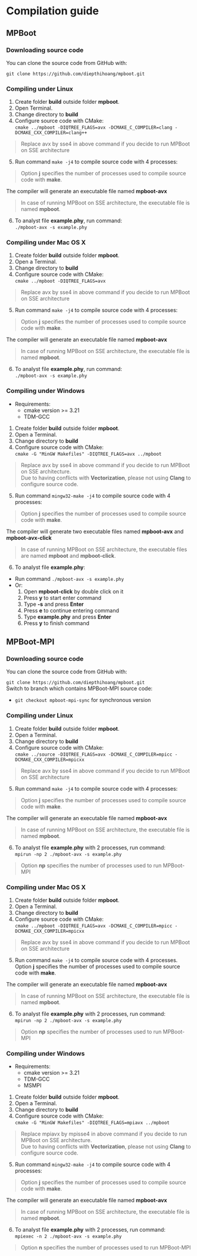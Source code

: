 # Compilation guide
## MPBoot
### Downloading source code
You can clone the source code from GitHub with:

`git clone https://github.com/diepthihoang/mpboot.git`
### Compiling under Linux
1. Create folder **build** outside folder **mpboot**.
2. Open Terminal.
3. Change directory to **build**
4. Configure source code with CMake:  
`cmake ../mpboot -DIQTREE_FLAGS=avx -DCMAKE_C_COMPILER=clang -DCMAKE_CXX_COMPILER=clang++`
> Replace avx by sse4 in above command if you decide to run MPBoot on SSE architecture

5. Run command `make -j4` to compile source code with 4 processes:  
> Option **j** specifies the number of processes used to compile source code with **make**.  
  
The compiler will generate an executable file named **mpboot-avx** 
> In case of running MPBoot on SSE architecture, the executable file is named **mpboot**.

6. To analyst file **example.phy**, run command:  
`./mpboot-avx -s example.phy`

### Compiling under Mac OS X
1. Create folder **build** outside folder **mpboot**.
2. Open a Terminal.
3. Change directory to **build**
4. Configure source code with CMake:  
`cmake ../mpboot -DIQTREE_FLAGS=avx`
> Replace avx by sse4 in above command if you decide to run MPBoot on SSE architecture

5. Run command `make -j4` to compile source code with 4 processes:  
> Option **j** specifies the number of processes used to compile source code with **make**.  
  
The compiler will generate an executable file named **mpboot-avx** 
> In case of running MPBoot on SSE architecture, the executable file is named **mpboot**.

6. To analyst file **example.phy**, run command:  
`./mpboot-avx -s example.phy`

### Compiling under Windows
* Requirements:  
  * cmake version >= 3.21
  * TDM-GCC
1. Create folder **build** outside folder **mpboot**.
2. Open a Terminal.
3. Change directory to **build**
4. Configure source code with CMake:  
`cmake -G "MinGW Makefiles" -DIQTREE_FLAGS=avx ../mpboot`
> Replace avx by sse4 in above command if you decide to run MPBoot on SSE architecture.  
> Due to having conflicts with **Vectorization**, please not using **Clang** to configure source code.

5. Run command `mingw32-make -j4` to compile source code with 4 processes:  
> Option **j** specifies the number of processes used to compile source code with **make**.
  
The compiler will generate two executable files named **mpboot-avx** and **mpboot-avx-click**
> In case of running MPBoot on SSE architecture, the executable files are named **mpboot** and **mpboot-click**.

6. To analyst file **example.phy**:
* Run command `./mpboot-avx -s example.phy`
* Or:
    1. Open **mpboot-click** by double click on it
    2. Press **y** to start enter command
    3. Type **-s** and press **Enter**
    4. Press **e** to continue entering command
    5. Type **example.phy** and press **Enter**
    6. Press **y** to finish command


  
## MPBoot-MPI
### Downloading source code
You can clone the source code from GitHub with:

`git clone https://github.com/diepthihoang/mpboot.git`  
Switch to branch which contains MPBoot-MPI source code:
* `git checkout mpboot-mpi-sync` for synchronous version

### Compiling under Linux
1. Create folder **build** outside folder **mpboot**.
2. Open a Terminal.
3. Change directory to **build**
4. Configure source code with CMake:  
`cmake ../source -DIQTREE_FLAGS=avx -DCMAKE_C_COMPILER=mpicc -DCMAKE_CXX_COMPILER=mpicxx`
> Replace avx by sse4 in above command if you decide to run MPBoot on SSE architecture

5. Run command `make -j4` to compile source code with 4 processes:  
> Option **j** specifies the number of processes used to compile source code with **make**.
  
The compiler will generate an executable file named **mpboot-avx**
> In case of running MPBoot on SSE architecture, the executable file is named **mpboot**.

6. To analyst file **example.phy** with 2 processes, run command:  
`mpirun -np 2 ./mpboot-avx -s example.phy`
> Option **np** specifies the number of processes used to run MPBoot-MPI

### Compiling under Mac OS X
1. Create folder **build** outside folder **mpboot**.
2. Open a Terminal.
3. Change directory to **build**
4. Configure source code with CMake:  
`cmake ../mpboot -DIQTREE_FLAGS=avx -DCMAKE_C_COMPILER=mpicc -DCMAKE_CXX_COMPILER=mpicxx`
> Replace avx by sse4 in above command if you decide to run MPBoot on SSE architecture

5. Run command `make -j4` to compile source code with 4 processes. Option **j** specifies the number of processes used to compile source code with **make**.
  
The compiler will generate an executable file named **mpboot-avx**
> In case of running MPBoot on SSE architecture, the executable file is named **mpboot**.

6. To analyst file **example.phy** with 2 processes, run command:  
`mpirun -np 2 ./mpboot-avx -s example.phy` 
> Option **np** specifies the number of processes used to run MPBoot-MPI

### Compiling under Windows
* Requirements:  
  * cmake version >= 3.21
  * TDM-GCC
  * MSMPI
1. Create folder **build** outside folder **mpboot**.
2. Open a Terminal.
3. Change directory to **build**
4. Configure source code with CMake:  
`cmake -G "MinGW Makefiles" -DIQTREE_FLAGS=mpiavx ../mpboot`
> Replace mpiavx by mpisse4 in above command if you decide to run MPBoot on SSE architecture.  
> Due to having conflicts with **Vectorization**, please not using **Clang** to configure source code.

5. Run command `mingw32-make -j4` to compile source code with 4 processes:  
> Option **j** specifies the number of processes used to compile source code with **make**.
  
The compiler will generate an executable file named **mpboot-avx** 
> In case of running MPBoot on SSE architecture, the executable file is named **mpboot**.
  

6. To analyst file **example.phy** with 2 processes, run command:  
`mpiexec -n 2 ./mpboot-avx -s example.phy`
> Option **n** specifies the number of processes used to run MPBoot-MPI
